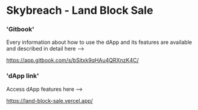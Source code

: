 # Skybreach - Land Block Sale

### 'Gitbook'

Every information about how to use the dApp and its features are available and described in detail here -->

https://app.gitbook.com/s/bSitxk9qHAu4QRXnzK4C/

### 'dApp link'

Access dApp features here -->

https://land-block-sale.vercel.app/
